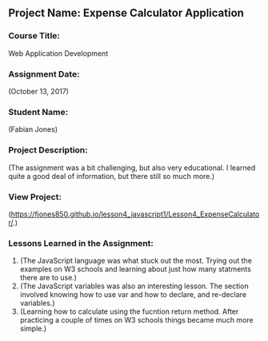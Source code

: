 ## Project Name:  Expense Calculator Application

### Course Title:
Web Application Development

### Assignment Date:  
(October 13, 2017)

### Student Name:  
(Fabian Jones)

### Project Description:
(The assignment was a bit challenging, but also very educational. I learned quite a good deal of information, but there still so much more.)

### View Project:
(https://fjones850.github.io/lesson4_javascript1/Lesson4_ExpenseCalculator/.)

### Lessons Learned in the Assignment:
1. (The JavaScript language was what stuck out the most. Trying out the examples on W3 schools and learning about just how many statments there are to use.)
2. (The JavaScript variables was also an interesting lesson. The section involved knowing how to use var and how to declare, and re-declare variables.)
3. (Learning how to calculate using the fucntion return method. After practicing a couple of times on W3 schools things became much more simple.)

